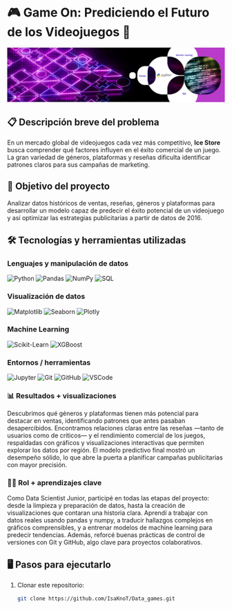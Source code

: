# 🎮 **Game On: Prediciendo el Futuro de los Videojuegos** 🚀

![Banner video Juegos](Banner%20video%20Juegos.jpg)

## 📋 Descripción breve del problema
En un mercado global de videojuegos cada vez más competitivo, **Ice Store** busca comprender qué factores influyen en el éxito comercial de un juego. La gran variedad de géneros, plataformas y reseñas dificulta identificar patrones claros para sus campañas de marketing.

## 🎯 Objetivo del proyecto
Analizar datos históricos de ventas, reseñas, géneros y plataformas para desarrollar un modelo capaz de predecir el éxito potencial de un videojuego y así optimizar las estrategias publicitarias a partir de datos de 2016.

## 🛠️ Tecnologías y herramientas utilizadas

### Lenguajes y manipulación de datos
![Python](https://img.shields.io/badge/Python-3776AB?style=for-the-badge&logo=python&logoColor=white)
![Pandas](https://img.shields.io/badge/Pandas-150458?style=for-the-badge&logo=pandas&logoColor=white)
![NumPy](https://img.shields.io/badge/NumPy-013243?style=for-the-badge&logo=numpy&logoColor=white)
![SQL](https://img.shields.io/badge/SQL-4479A1?style=for-the-badge&logo=postgresql&logoColor=white)

### Visualización de datos
![Matplotlib](https://img.shields.io/badge/Matplotlib-11557C?style=for-the-badge&logo=matplotlib&logoColor=white)
![Seaborn](https://img.shields.io/badge/Seaborn-3776AB?style=for-the-badge&logo=python&logoColor=white)
![Plotly](https://img.shields.io/badge/Plotly-3F4F75?style=for-the-badge&logo=plotly&logoColor=white)

### Machine Learning
![Scikit-Learn](https://img.shields.io/badge/Scikit--Learn-F7931E?style=for-the-badge&logo=scikit-learn&logoColor=white)
![XGBoost](https://img.shields.io/badge/XGBoost-EC5B1A?style=for-the-badge&logo=python&logoColor=white)

### Entornos / herramientas
![Jupyter](https://img.shields.io/badge/Jupyter-F37626?style=for-the-badge&logo=jupyter&logoColor=white)
![Git](https://img.shields.io/badge/Git-F05032?style=for-the-badge&logo=git&logoColor=white)
![GitHub](https://img.shields.io/badge/GitHub-181717?style=for-the-badge&logo=github&logoColor=white)
![VSCode](https://img.shields.io/badge/VS%20Code-007ACC?style=for-the-badge&logo=visual-studio-code&logoColor=white)

### 📊 Resultados + visualizaciones
Descubrimos qué géneros y plataformas tienen más potencial para destacar en ventas, identificando patrones que antes pasaban desapercibidos.
Encontramos relaciones claras entre las reseñas —tanto de usuarios como de críticos— y el rendimiento comercial de los juegos, respaldadas con gráficos y visualizaciones interactivas que permiten explorar los datos por región.
El modelo predictivo final mostró un desempeño sólido, lo que abre la puerta a planificar campañas publicitarias con mayor precisión.

### 👩‍💻 Rol + aprendizajes clave
Como Data Scientist Junior, participé en todas las etapas del proyecto: desde la limpieza y preparación de datos, hasta la creación de visualizaciones que contaran una historia clara.
Aprendí a trabajar con datos reales usando pandas y numpy, a traducir hallazgos complejos en gráficos comprensibles, y a entrenar modelos de machine learning para predecir tendencias.
Además, reforcé buenas prácticas de control de versiones con Git y GitHub, algo clave para proyectos colaborativos.

## 🖥️ Pasos para ejecutarlo
1. Clonar este repositorio:
   ```bash
   git clone https://github.com/IsaKnoT/Data_games.git
